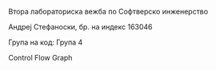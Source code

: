 Втора лабораториска вежба по Софтверско инженерство

Андреј Стефаноски, бр. на индекс 163046

Група на код:
Група 4

Control Flow Graph
